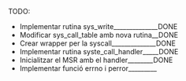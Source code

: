 TODO:
- Implementar rutina sys_write______________DONE
- Modificar sys_call_table amb nova rutina__DONE
- Crear wrapper per la syscall______________DONE
- Implementar rutina syste_call_handler_____DONE
- Inicialitzar el MSR amb el handler________DONE
- Implementar funció errno i perror_________
